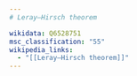 ```yaml
---
# Leray–Hirsch theorem

wikidata: Q6528751
msc_classification: "55"
wikipedia_links:
  - "[[Leray–Hirsch theorem]]"
---
```

